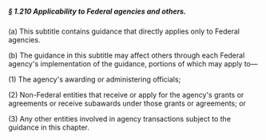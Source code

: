 ##### § 1.210 Applicability to Federal agencies and others. #####

(a) This subtitle contains guidance that directly applies only to Federal agencies.

(b) The guidance in this subtitle may affect others through each Federal agency's implementation of the guidance, portions of which may apply to—

(1) The agency's awarding or administering officials;

(2) Non-Federal entities that receive or apply for the agency's grants or agreements or receive subawards under those grants or agreements; or

(3) Any other entities involved in agency transactions subject to the guidance in this chapter.